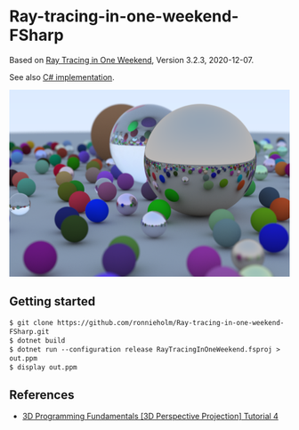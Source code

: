 # Ray-tracing-in-one-weekend-FSharp

Based on [Ray Tracing in One Weekend](https://raytracing.github.io/books/RayTracingInOneWeekend.html), Version 3.2.3,
2020-12-07.

See also [C# implementation](https://github.com/ronnieholm/Ray-tracing-in-one-weekend-CSharp). 

![Random scene](Random-scene.png)

## Getting started

    $ git clone https://github.com/ronnieholm/Ray-tracing-in-one-weekend-FSharp.git
    $ dotnet build
    $ dotnet run --configuration release RayTracingInOneWeekend.fsproj > out.ppm
    $ display out.ppm

## References

- [3D Programming Fundamentals [3D Perspective Projection] Tutorial 4](https://www.youtube.com/watch?v=UgM6mIQfGDA&list=PLqCJpWy5Fohe8ucwhksiv9hTF5sfid8lA&index=5)